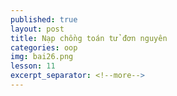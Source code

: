 ```yaml
---
published: true
layout: post
title: Nạp chồng toán tử đơn nguyên
categories: oop
img: bai26.png
lesson: 11
excerpt_separator: <!--more-->
---
```

